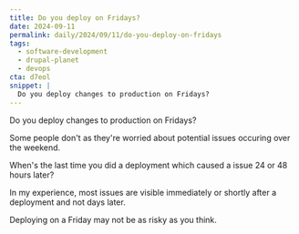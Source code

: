```yaml
---
title: Do you deploy on Fridays?
date: 2024-09-11
permalink: daily/2024/09/11/do-you-deploy-on-fridays
tags:
  - software-development
  - drupal-planet
  - devops
cta: d7eol
snippet: |
  Do you deploy changes to production on Fridays?
---
```


Do you deploy changes to production on Fridays?

Some people don't as they're worried about potential issues occuring over the weekend.

When's the last time you did a deployment which caused a issue 24 or 48 hours later?

In my experience, most issues are visible immediately or shortly after a deployment and not days later.

Deploying on a Friday may not be as risky as you think.
